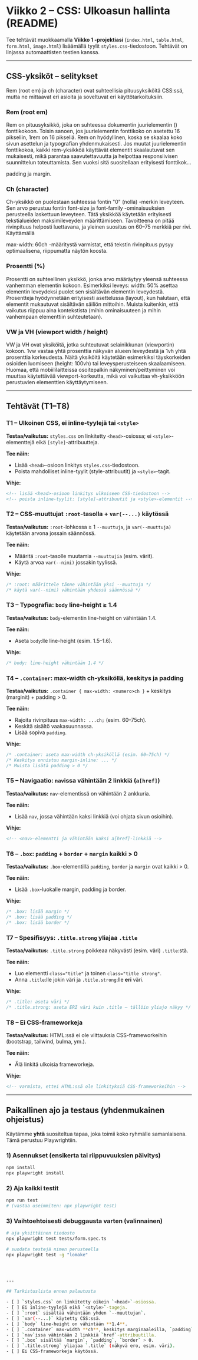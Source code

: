 # Viikko 2 – CSS: Ulkoasun hallinta (README)

Tee tehtävät muokkaamalla **Viikko 1 -projektiasi** (`index.html`, `table.html`, `form.html`, `image.html`) lisäämällä tyylit `styles.css`-tiedostoon. Tehtävät on linjassa automaattisten testien kanssa.

---

## CSS-yksiköt – selitykset

Rem (root em) ja ch (character) ovat suhteellisia pituusyksiköitä CSS:ssä, mutta ne mittaavat eri asioita ja soveltuvat eri käyttötarkoituksiin.

### Rem (root em)

Rem on pituusyksikkö, joka on suhteessa dokumentin juurielementin (<html>) fonttikokoon. Toisin sanoen, jos juurielementin fonttikoko on asetettu 16 pikseliin, 1rem on 16 pikseliä. Rem on hyödyllinen, koska se skaalaa koko sivun asettelun ja typografian yhdenmukaisesti. Jos muutat juurielementin fonttikokoa, kaikki rem-yksikköä käyttävät elementit skaalautuvat sen mukaisesti, mikä parantaa saavutettavuutta ja helpottaa responsiivisen suunnittelun toteuttamista. Sen vuoksi sitä suositellaan erityisesti fonttikok...

padding ja margin.

### Ch (character)

Ch-yksikkö on puolestaan suhteessa fontin "0" (nolla) -merkin leveyteen. Sen arvo perustuu fontin font-size ja font-family -ominaisuuksien perusteella laskettuun leveyteen. Tätä yksikköä käytetään erityisesti tekstialueiden maksimileveyden määrittämiseen. Tavoitteena on pitää rivinpituus helposti luettavana, ja yleinen suositus on 60–75 merkkiä per rivi. Käyttämällä 

max-width: 60ch -määritystä varmistat, että tekstin rivinpituus pysyy optimaalisena, riippumatta näytön koosta.

### Prosentti (%)

Prosentti on suhteellinen yksikkö, jonka arvo määräytyy yleensä suhteessa vanhemman elementin kokoon. Esimerkiksi leveys: width: 50% asettaa elementin leveydeksi puolet sen sisältävän elementin leveydestä. Prosentteja hyödynnetään erityisesti asettelussa (layout), kun halutaan, että elementit mukautuvat sisältävän säiliön mittoihin. Muista kuitenkin, että vaikutus riippuu aina kontekstista (mihin ominaisuuteen ja mihin vanhempaan elementtiin suhteutetaan).

### VW ja VH (viewport width / height)

VW ja VH ovat yksiköitä, jotka suhteutuvat selainikkunan (viewportin) kokoon. 1vw vastaa yhtä prosenttia näkyvän alueen leveydestä ja 1vh yhtä prosenttia korkeudesta. Näitä yksiköitä käytetään esimerkiksi täyskorkeiden osioiden luomiseen (height: 100vh) tai leveysperusteiseen skaalaamiseen. Huomaa, että mobiililaitteissa osoitepalkin näkyminen/peittyminen voi muuttaa käytettävää viewport-korkeutta, mikä voi vaikuttaa vh-yksikköön perustuvien elementtien käyttäytymiseen.


---

## Tehtävät (T1–T8)

### T1 – Ulkoinen CSS, ei inline-tyylejä tai `<style>`
**Testaa/vaikutus:** `styles.css` on linkitetty `<head>`-osiossa; ei `<style>`-elementtejä eikä `[style]`-attribuutteja.

**Tee näin:**
- Lisää `<head>`-osioon linkitys `styles.css`-tiedostoon.
- Poista mahdolliset inline-tyylit (style-attribuutit) ja `<style>`-tagit.

**Vihje:**
```html
<!-- lisää <head>-osioon linkitys ulkoiseen CSS-tiedostoon -->
<!-- poista inline-tyylit: [style]-attribuutit ja <style>-elementit -->
```

### T2 – CSS-muuttujat `:root`-tasolla + `var(--...)` käytössä
**Testaa/vaikutus:** `:root`-lohkossa ≥ 1 `--muuttuja`, ja `var(--muuttuja)` käytetään arvona jossain säännössä.

**Tee näin:**
- Määritä `:root`-tasolle muutamia `--muuttujia` (esim. värit).
- Käytä arvoa `var(--nimi)` jossakin tyylissä.

**Vihje:**
```css
/* :root: määrittele tänne vähintään yksi --muuttuja */
/* käytä var(--nimi) vähintään yhdessä säännössä */
```

### T3 – Typografia: `body` line-height ≥ 1.4
**Testaa/vaikutus:** `body`-elementin line-height on vähintään 1.4.

**Tee näin:**
- Aseta `body`:lle line-height (esim. 1.5–1.6).

**Vihje:**
```css
/* body: line-height vähintään 1.4 */
```

### T4 – `.container`: max-width **ch**-yksiköllä, keskitys ja padding
**Testaa/vaikutus:** `.container { max-width: <numero>ch }` + keskitys (marginit) + padding > 0.

**Tee näin:**
- Rajoita rivinpituus `max-width: ...ch;` (esim. 60–75ch).
- Keskitä sisältö vaakasuunnassa.
- Lisää sopiva `padding`.

**Vihje:**
```css
/* .container: aseta max-width ch-yksiköllä (esim. 60–75ch) */
/* Keskitys onnistuu margin-inline: ... */
/* Muista lisätä padding > 0 */
```

### T5 – Navigaatio: `nav`issa vähintään 2 linkkiä (`a[href]`)
**Testaa/vaikutus:** `nav`-elementissä on vähintään 2 ankkuria.

**Tee näin:**
- Lisää `nav`, jossa vähintään kaksi linkkiä (voi ohjata sivun osioihin).

**Vihje:**
```html
<!-- <nav>-elementti ja vähintään kaksi a[href]-linkkiä -->
```

### T6 – `.box`: `padding` + `border` + `margin` kaikki > 0
**Testaa/vaikutus:** `.box`-elementillä `padding`, `border` ja `margin` ovat kaikki > 0.

**Tee näin:**
- Lisää `.box`-luokalle margin, padding ja border.

**Vihje:**
```css
/* .box: lisää margin */
/* .box: lisää padding */
/* .box: lisää border */
```

### T7 – Spesifisyys: `.title.strong` yliajaa `.title`
**Testaa/vaikutus:** `.title.strong` poikkeaa näkyvästi (esim. väri) `.title`:stä.

**Tee näin:**
- Luo elementti `class="title"` ja toinen `class="title strong"`.
- Anna `.title`:lle jokin väri ja `.title.strong`:lle **eri** väri.

**Vihje:**
```css
/* .title: aseta väri */
/* .title.strong: aseta ERI väri kuin .title – tällöin yliajo näkyy */
```

### T8 – Ei CSS-frameworkeja
**Testaa/vaikutus:** HTML:ssä ei ole viittauksia CSS-frameworkeihin (bootstrap, tailwind, bulma, ym.).

**Tee näin:**
- Älä linkitä ulkoisia frameworkeja.

**Vihje:**
```html
<!-- varmista, ettei HTML:ssä ole linkityksiä CSS-frameworkeihin -->
```

---

## Paikallinen ajo ja testaus (yhdenmukainen ohjeistus)

Käytämme **yhtä** suositeltua tapaa, joka toimii koko ryhmälle samanlaisena. Tämä perustuu Playwrightiin.

### 1) Asennukset (ensikerta tai riippuvuuksien päivitys)
```bash
npm install
npx playwright install
```

### 2) Aja kaikki testit
```bash
npm run test
# (vastaa useimmiten: npx playwright test) 
```

### 3) Vaihtoehtoisesti debuggausta varten (valinnainen)
```bash
# aja yksittäinen tiedosto
npx playwright test tests/form.spec.ts

# suodata testejä nimen perusteella
npx playwright test -g "lomake"




---

## Tarkistuslista ennen palautusta

- [ ] `styles.css` on linkitetty oikein `<head>`-osiossa.
- [ ] Ei inline-tyylejä eikä `<style>`-tageja.
- [ ] `:root` sisältää vähintään yhden `--muuttujan`.
- [ ] `var(--...)` käytetty CSS:ssä.
- [ ] `body` line-height on vähintään **1.4**.
- [ ] `.container` max-width **ch**, keskitys marginaaleilla, `padding` > 0.
- [ ] `nav`issa vähintään 2 linkkiä `href`-attribuutilla.
- [ ] `.box` sisältää `margin`, `padding`, `border` > 0.
- [ ] `.title.strong` yliajaa `.title` (näkyvä ero, esim. väri).
- [ ] Ei CSS-frameworkeja käytössä.
